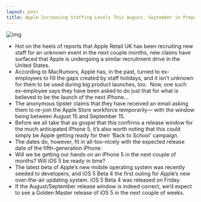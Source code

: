 ```yaml
---
layout: post
title: Apple Increasing Staffing Levels This August, September in Preparation For....Something
---
```

![img](http://media.idownloadblog.com/wp-content/uploads/2011/03/Apple-Store-Line.jpg)
* Hot on the heels of reports that Apple Retail UK has been recruiting new staff for an unknown event in the next couple months, new claims have surfaced that Apple is undergoing a similar recruitment drive in the United States.
* According to MacRumors, Apple has, in the past, turned to ex-employees to fill the gaps created by staff holidays, and it isn’t unknown for them to be used during big product launches, too.  Now, one such ex-employee says they have been asked to do just that for what is believed to be the launch of the next iPhone…
* The anonymous tipster claims that they have received an email asking them to re-join the Apple Store workforce temporarily— with the window being between August 15 and September 15.
* Before we all take that as gospel that this confirms a release window for the much anticipated iPhone 5, it’s also worth noting that this could simply be Apple getting ready for their ‘Back to School’ campaign.
* The dates do, however, fit in all-too-nicely with the expected release date of the fifth-generation iPhone.
* Will we be getting our hands on an iPhone 5 in the next couple of months? Will iOS 5 be ready in time?
* The latest beta of Apple’s new mobile operating system was recently seeded to developers, and iOS 5 Beta 4 the first outing for Apple’s new over-the-air updating system. iOS 5 Beta 4 was released on Friday.
* If the August/September release window is indeed correct, we’d expect to see a Golden Master release of iOS 5 in the next couple of weeks.

